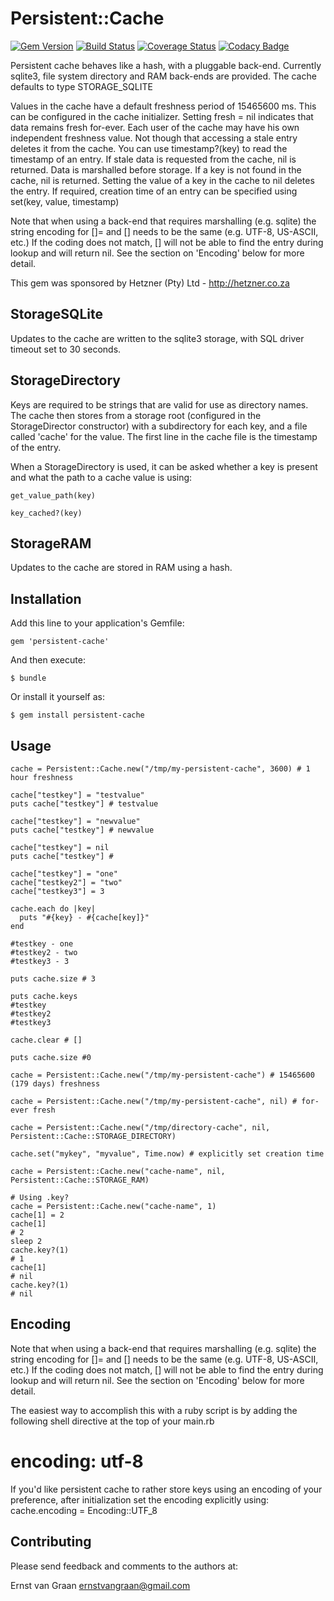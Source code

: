 # Persistent::Cache

[![Gem Version](https://badge.fury.io/rb/persistent-cache.png)](https://badge.fury.io/rb/persistent-cache)
[![Build Status](https://travis-ci.org/xneelo/persistent-cache.svg?branch=master)](https://travis-ci.org/xneelo/persistent-cache)
[![Coverage Status](https://coveralls.io/repos/github/evangraan/persistent-cache/badge.svg?branch=master)](https://coveralls.io/github/evangraan/persistent-cache?branch=master)
[![Codacy Badge](https://api.codacy.com/project/badge/Grade/4157799e2f2b4102bade0bd543e5cbbc)](https://www.codacy.com/app/ernst-van-graan/persistent-cache?utm_source=github.com&amp;utm_medium=referral&amp;utm_content=evangraan/persistent-cache&amp;utm_campaign=Badge_Grade)

Persistent cache behaves like a hash, with a pluggable back-end. Currently sqlite3, file system directory and RAM back-ends are provided. The cache defaults to type STORAGE_SQLITE

Values in the cache have a default freshness period of 15465600 ms. This can be configured in the cache initializer. Setting fresh = nil indicates that data remains fresh for-ever. Each user of the cache may have his own independent freshness value. Not though that accessing a stale entry deletes it from the cache. You can use timestamp?(key) to read the timestamp of an entry. If stale data is requested from the cache, nil is returned. Data is marshalled before storage. If a key is not found in the cache, nil is returned. Setting the value of a key in the cache to nil deletes the entry. If required, creation time of an entry can be specified using set(key, value, timestamp)

Note that when using a back-end that requires marshalling (e.g. sqlite) the string encoding for []= and [] needs to be the same (e.g. UTF-8, US-ASCII, etc.) If the coding does not match, [] will not be able to find the entry during lookup and will return nil. See the section on 'Encoding' below for more detail.

This gem was sponsored by Hetzner (Pty) Ltd - http://hetzner.co.za

## StorageSQLite

Updates to the cache are written to the sqlite3 storage, with SQL driver timeout set to 30 seconds.

## StorageDirectory

Keys are required to be strings that are valid for use as directory names. The cache then stores from a storage root (configured in the StorageDirector constructor) with a subdirectory for each key, and a file called 'cache' for the value. The first line in the cache file is the timestamp of the entry.

When a StorageDirectory is used, it can be asked whether a key is present and what the path to a cache value is using:

    get_value_path(key)

    key_cached?(key)

## StorageRAM

Updates to the cache are stored in RAM using a hash.

## Installation

Add this line to your application's Gemfile:

    gem 'persistent-cache'

And then execute:

    $ bundle

Or install it yourself as:

    $ gem install persistent-cache

## Usage

    cache = Persistent::Cache.new("/tmp/my-persistent-cache", 3600) # 1 hour freshness

    cache["testkey"] = "testvalue"
    puts cache["testkey"] # testvalue

    cache["testkey"] = "newvalue"
    puts cache["testkey"] # newvalue

    cache["testkey"] = nil
    puts cache["testkey"] #

    cache["testkey"] = "one"
    cache["testkey2"] = "two"
    cache["testkey3"] = 3

    cache.each do |key|
      puts "#{key} - #{cache[key]}"
    end

    #testkey - one
    #testkey2 - two
    #testkey3 - 3

    puts cache.size # 3

    puts cache.keys
    #testkey
    #testkey2
    #testkey3

    cache.clear # []

    puts cache.size #0

    cache = Persistent::Cache.new("/tmp/my-persistent-cache") # 15465600 (179 days) freshness

    cache = Persistent::Cache.new("/tmp/my-persistent-cache", nil) # for-ever fresh

    cache = Persistent::Cache.new("/tmp/directory-cache", nil, Persistent::Cache::STORAGE_DIRECTORY)

    cache.set("mykey", "myvalue", Time.now) # explicitly set creation time

    cache = Persistent::Cache.new("cache-name", nil, Persistent::Cache::STORAGE_RAM)

    # Using .key?
    cache = Persistent::Cache.new("cache-name", 1)
    cache[1] = 2
    cache[1]
    # 2
    sleep 2
    cache.key?(1)
    # 1
    cache[1]
    # nil
    cache.key?(1)
    # nil

## Encoding

Note that when using a back-end that requires marshalling (e.g. sqlite) the string encoding for []= and [] needs to be the same (e.g. UTF-8, US-ASCII, etc.) If the coding does not match, [] will not be able to find the entry during lookup and will return nil. See the section on 'Encoding' below for more detail.

The easiest way to accomplish this with a ruby script is by adding the following shell directive at the top of your main.rb
  # encoding: utf-8

If you'd like persistent cache to rather store keys using an encoding of your preference, after initialization set the encoding explicitly using:
    cache.encoding = Encoding::UTF_8

## Contributing

Please send feedback and comments to the authors at:

Ernst van Graan <ernstvangraan@gmail.com>

